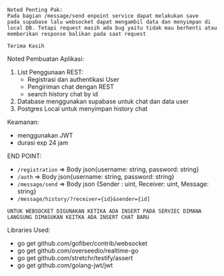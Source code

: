 ```
Noted Penting Pak: 
Pada bagian /message/send enpoint service dapat melakukan save 
pada supabase lalu websocket dapat mengambil data dan menyimpan di
local DB. Tetapi request masih ada bug yaitu tidak mau berhenti atau
memberikan response balikan pada saat request 

Terima Kasih
```

Noted Pembuatan Aplikasi:
1. List Penggunaan REST:
    - Registrasi dan authentikasi User
    - Pengiriman chat dengan REST
    - search history chat by id
2. Database menggunakan supabase untuk chat dan data user
3. Postgres Local untuk menyimpan history chat

Keamanan:
- menggunakan JWT
- durasi exp 24 jam

END POINT:
- `/registration` => Body json{username: string, password: string}
- `/auth` => Body json{username: string, password: string}
- `/message/send` => Body json {Sender : uint, Receiver: uint, Message:  string}
- `/message/history/?receiver={id}&sender={id]`

```UNTUK WEBSOCKET DIGUNAKAN KETIKA ADA INSERT PADA SERVIEC DIMANA LANGSUNG DIMASUKAN KEITKA ADA INSERT CHAT BARU```

Libraries Used:
- go get github.com/gofiber/contrib/websocket
- go get github.com/overseedio/realtime-go
- go get github.com/stretchr/testify/assert
- go get github.com/golang-jwt/jwt 

